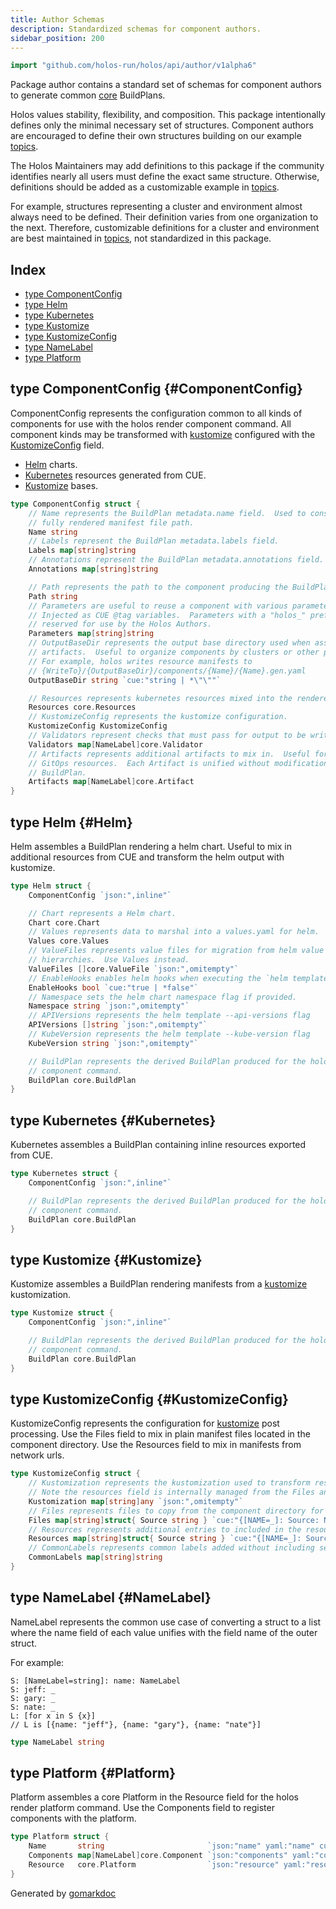 ```yaml
---
title: Author Schemas
description: Standardized schemas for component authors.
sidebar_position: 200
---
```

<!-- Code generated by gomarkdoc. DO NOT EDIT -->


```go
import "github.com/holos-run/holos/api/author/v1alpha6"
```

Package author contains a standard set of schemas for component authors to generate common [core](<https://holos.run/docs/api/core/>) BuildPlans.

Holos values stability, flexibility, and composition. This package intentionally defines only the minimal necessary set of structures. Component authors are encouraged to define their own structures building on our example [topics](<https://holos.run/docs/topics/>).

The Holos Maintainers may add definitions to this package if the community identifies nearly all users must define the exact same structure. Otherwise, definitions should be added as a customizable example in [topics](<https://holos.run/docs/topics/>).

For example, structures representing a cluster and environment almost always need to be defined. Their definition varies from one organization to the next. Therefore, customizable definitions for a cluster and environment are best maintained in [topics](<https://holos.run/docs/topics/>), not standardized in this package.

## Index

- [type ComponentConfig](<#ComponentConfig>)
- [type Helm](<#Helm>)
- [type Kubernetes](<#Kubernetes>)
- [type Kustomize](<#Kustomize>)
- [type KustomizeConfig](<#KustomizeConfig>)
- [type NameLabel](<#NameLabel>)
- [type Platform](<#Platform>)


<a name="ComponentConfig"></a>
## type ComponentConfig {#ComponentConfig}

ComponentConfig represents the configuration common to all kinds of components for use with the holos render component command. All component kinds may be transformed with [kustomize](<https://kubectl.docs.kubernetes.io/references/kustomize/kustomization/>) configured with the [KustomizeConfig](<#KustomizeConfig>) field.

- [Helm](<#Helm>) charts.
- [Kubernetes](<#Kubernetes>) resources generated from CUE.
- [Kustomize](<#Kustomize>) bases.

```go
type ComponentConfig struct {
    // Name represents the BuildPlan metadata.name field.  Used to construct the
    // fully rendered manifest file path.
    Name string
    // Labels represent the BuildPlan metadata.labels field.
    Labels map[string]string
    // Annotations represent the BuildPlan metadata.annotations field.
    Annotations map[string]string

    // Path represents the path to the component producing the BuildPlan.
    Path string
    // Parameters are useful to reuse a component with various parameters.
    // Injected as CUE @tag variables.  Parameters with a "holos_" prefix are
    // reserved for use by the Holos Authors.
    Parameters map[string]string
    // OutputBaseDir represents the output base directory used when assembling
    // artifacts.  Useful to organize components by clusters or other parameters.
    // For example, holos writes resource manifests to
    // {WriteTo}/{OutputBaseDir}/components/{Name}/{Name}.gen.yaml
    OutputBaseDir string `cue:"string | *\"\""`

    // Resources represents kubernetes resources mixed into the rendered manifest.
    Resources core.Resources
    // KustomizeConfig represents the kustomize configuration.
    KustomizeConfig KustomizeConfig
    // Validators represent checks that must pass for output to be written.
    Validators map[NameLabel]core.Validator
    // Artifacts represents additional artifacts to mix in.  Useful for adding
    // GitOps resources.  Each Artifact is unified without modification into the
    // BuildPlan.
    Artifacts map[NameLabel]core.Artifact
}
```

<a name="Helm"></a>
## type Helm {#Helm}

Helm assembles a BuildPlan rendering a helm chart. Useful to mix in additional resources from CUE and transform the helm output with kustomize.

```go
type Helm struct {
    ComponentConfig `json:",inline"`

    // Chart represents a Helm chart.
    Chart core.Chart
    // Values represents data to marshal into a values.yaml for helm.
    Values core.Values
    // ValueFiles represents value files for migration from helm value
    // hierarchies.  Use Values instead.
    ValueFiles []core.ValueFile `json:",omitempty"`
    // EnableHooks enables helm hooks when executing the `helm template` command.
    EnableHooks bool `cue:"true | *false"`
    // Namespace sets the helm chart namespace flag if provided.
    Namespace string `json:",omitempty"`
    // APIVersions represents the helm template --api-versions flag
    APIVersions []string `json:",omitempty"`
    // KubeVersion represents the helm template --kube-version flag
    KubeVersion string `json:",omitempty"`

    // BuildPlan represents the derived BuildPlan produced for the holos render
    // component command.
    BuildPlan core.BuildPlan
}
```

<a name="Kubernetes"></a>
## type Kubernetes {#Kubernetes}

Kubernetes assembles a BuildPlan containing inline resources exported from CUE.

```go
type Kubernetes struct {
    ComponentConfig `json:",inline"`

    // BuildPlan represents the derived BuildPlan produced for the holos render
    // component command.
    BuildPlan core.BuildPlan
}
```

<a name="Kustomize"></a>
## type Kustomize {#Kustomize}

Kustomize assembles a BuildPlan rendering manifests from a [kustomize](<https://kubectl.docs.kubernetes.io/references/kustomize/kustomization/>) kustomization.

```go
type Kustomize struct {
    ComponentConfig `json:",inline"`

    // BuildPlan represents the derived BuildPlan produced for the holos render
    // component command.
    BuildPlan core.BuildPlan
}
```

<a name="KustomizeConfig"></a>
## type KustomizeConfig {#KustomizeConfig}

KustomizeConfig represents the configuration for [kustomize](<https://kubectl.docs.kubernetes.io/references/kustomize/kustomization/>) post processing. Use the Files field to mix in plain manifest files located in the component directory. Use the Resources field to mix in manifests from network urls.

```go
type KustomizeConfig struct {
    // Kustomization represents the kustomization used to transform resources.
    // Note the resources field is internally managed from the Files and Resources fields.
    Kustomization map[string]any `json:",omitempty"`
    // Files represents files to copy from the component directory for kustomization.
    Files map[string]struct{ Source string } `cue:"{[NAME=_]: Source: NAME}"`
    // Resources represents additional entries to included in the resources list.
    Resources map[string]struct{ Source string } `cue:"{[NAME=_]: Source: NAME}"`
    // CommonLabels represents common labels added without including selectors.
    CommonLabels map[string]string
}
```

<a name="NameLabel"></a>
## type NameLabel {#NameLabel}

NameLabel represents the common use case of converting a struct to a list where the name field of each value unifies with the field name of the outer struct.

For example:

```
S: [NameLabel=string]: name: NameLabel
S: jeff: _
S: gary: _
S: nate: _
L: [for x in S {x}]
// L is [{name: "jeff"}, {name: "gary"}, {name: "nate"}]
```

```go
type NameLabel string
```

<a name="Platform"></a>
## type Platform {#Platform}

Platform assembles a core Platform in the Resource field for the holos render platform command. Use the Components field to register components with the platform.

```go
type Platform struct {
    Name       string                       `json:"name" yaml:"name" cue:"string | *\"default\""`
    Components map[NameLabel]core.Component `json:"components" yaml:"components"`
    Resource   core.Platform                `json:"resource" yaml:"resource"`
}
```

Generated by [gomarkdoc](<https://github.com/princjef/gomarkdoc>)
